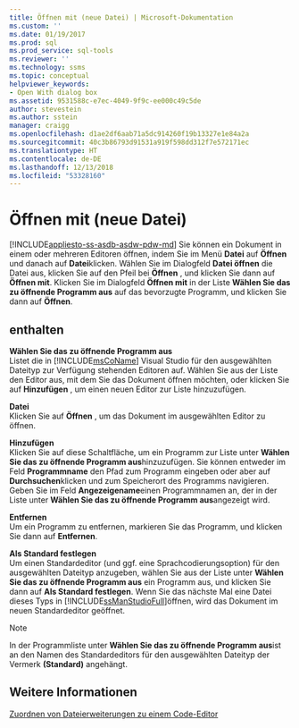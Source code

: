 ```yaml
---
title: Öffnen mit (neue Datei) | Microsoft-Dokumentation
ms.custom: ''
ms.date: 01/19/2017
ms.prod: sql
ms.prod_service: sql-tools
ms.reviewer: ''
ms.technology: ssms
ms.topic: conceptual
helpviewer_keywords:
- Open With dialog box
ms.assetid: 9531588c-e7ec-4049-9f9c-ee000c49c5de
author: stevestein
ms.author: sstein
manager: craigg
ms.openlocfilehash: d1ae2df6aab71a5dc914260f19b13327e1e84a2a
ms.sourcegitcommit: 40c3b86793d91531a919f598dd312f7e572171ec
ms.translationtype: HT
ms.contentlocale: de-DE
ms.lasthandoff: 12/13/2018
ms.locfileid: "53328160"
---
```

# <a name="open-with-new-file"></a>Öffnen mit (neue Datei)
[!INCLUDE[appliesto-ss-asdb-asdw-pdw-md](../../includes/appliesto-ss-asdb-asdw-pdw-md.md)]
Sie können ein Dokument in einem oder mehreren Editoren öffnen, indem Sie im Menü **Datei** auf **Öffnen** und danach auf **Datei**klicken. Wählen Sie im Dialogfeld **Datei öffnen** die Datei aus, klicken Sie auf den Pfeil bei **Öffnen** , und klicken Sie dann auf **Öffnen mit**. Klicken Sie im Dialogfeld **Öffnen mit** in der Liste **Wählen Sie das zu öffnende Programm aus** auf das bevorzugte Programm, und klicken Sie dann auf **Öffnen**.  
  
## <a name="options"></a>enthalten  
**Wählen Sie das zu öffnende Programm aus**  
Listet die in [!INCLUDE[msCoName](../../includes/msconame_md.md)] Visual Studio für den ausgewählten Dateityp zur Verfügung stehenden Editoren auf. Wählen Sie aus der Liste den Editor aus, mit dem Sie das Dokument öffnen möchten, oder klicken Sie auf **Hinzufügen** , um einen neuen Editor zur Liste hinzuzufügen.  
  
**Datei**  
Klicken Sie auf **Öffnen** , um das Dokument im ausgewählten Editor zu öffnen.  
  
**Hinzufügen**  
Klicken Sie auf diese Schaltfläche, um ein Programm zur Liste unter **Wählen Sie das zu öffnende Programm aus**hinzuzufügen. Sie können entweder im Feld **Programmname** den Pfad zum Programm eingeben oder aber auf **Durchsuchen**klicken und zum Speicherort des Programms navigieren. Geben Sie im Feld **Angezeigename**einen Programmnamen an, der in der Liste unter **Wählen Sie das zu öffnende Programm aus**angezeigt wird.  
  
**Entfernen**  
Um ein Programm zu entfernen, markieren Sie das Programm, und klicken Sie dann auf **Entfernen**.  
  
**Als Standard festlegen**  
Um einen Standardeditor (und ggf. eine Sprachcodierungsoption) für den ausgewählten Dateityp anzugeben, wählen Sie aus der Liste unter **Wählen Sie das zu öffnende Programm aus** ein Programm aus, und klicken Sie dann auf **Als Standard festlegen**. Wenn Sie das nächste Mal eine Datei dieses Typs in [!INCLUDE[ssManStudioFull](../../includes/ssmanstudiofull-md.md)]öffnen, wird das Dokument im neuen Standardeditor geöffnet.  
  
> [!NOTE]  
> In der Programmliste unter **Wählen Sie das zu öffnende Programm aus**ist an den Namen des Standardeditors für den ausgewählten Dateityp der Vermerk **(Standard)** angehängt.  
  
## <a name="see-also"></a>Weitere Informationen  
[Zuordnen von Dateierweiterungen zu einem Code-Editor](../../relational-databases/scripting/associate-file-extensions-to-a-code-editor.md)  
